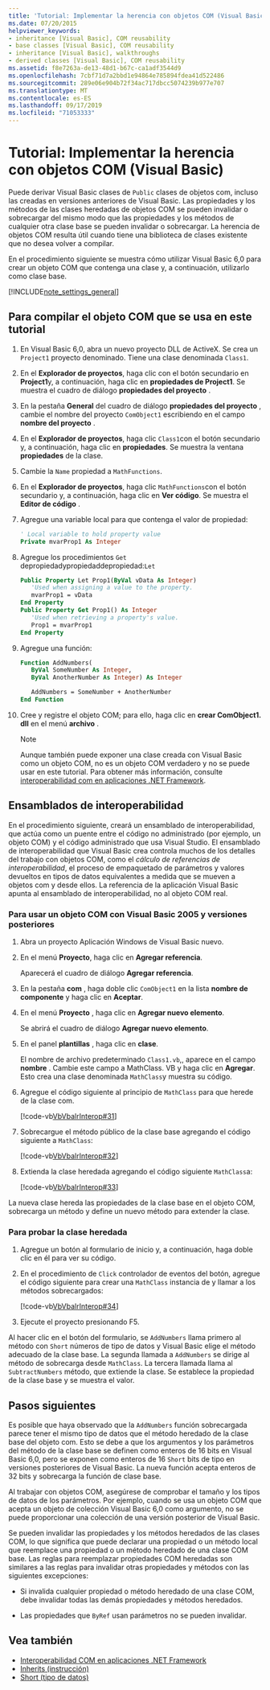 ```yaml
---
title: 'Tutorial: Implementar la herencia con objetos COM (Visual Basic)'
ms.date: 07/20/2015
helpviewer_keywords:
- inheritance [Visual Basic], COM reusability
- base classes [Visual Basic], COM reusability
- inheritance [Visual Basic], walkthroughs
- derived classes [Visual Basic], COM reusability
ms.assetid: f8e7263a-de13-48d1-b67c-ca1adf3544d9
ms.openlocfilehash: 7cbf71d7a2bbd1e94864e785894fdea41d522486
ms.sourcegitcommit: 289e06e904b72f34ac717dbcc5074239b977e707
ms.translationtype: MT
ms.contentlocale: es-ES
ms.lasthandoff: 09/17/2019
ms.locfileid: "71053333"
---
```

# <a name="walkthrough-implementing-inheritance-with-com-objects-visual-basic"></a>Tutorial: Implementar la herencia con objetos COM (Visual Basic)

Puede derivar Visual Basic clases de `Public` clases de objetos com, incluso las creadas en versiones anteriores de Visual Basic. Las propiedades y los métodos de las clases heredadas de objetos COM se pueden invalidar o sobrecargar del mismo modo que las propiedades y los métodos de cualquier otra clase base se pueden invalidar o sobrecargar. La herencia de objetos COM resulta útil cuando tiene una biblioteca de clases existente que no desea volver a compilar.

En el procedimiento siguiente se muestra cómo utilizar Visual Basic 6,0 para crear un objeto COM que contenga una clase y, a continuación, utilizarlo como clase base.

[!INCLUDE[note_settings_general](~/includes/note-settings-general-md.md)]

## <a name="to-build-the-com-object-that-is-used-in-this-walkthrough"></a>Para compilar el objeto COM que se usa en este tutorial

1. En Visual Basic 6,0, abra un nuevo proyecto DLL de ActiveX. Se crea un `Project1` proyecto denominado. Tiene una clase denominada `Class1`.

2. En el **Explorador de proyectos**, haga clic con el botón secundario en **Project1**y, a continuación, haga clic en **propiedades de Project1**. Se muestra el cuadro de diálogo **propiedades del proyecto** .

3. En la pestaña **General** del cuadro de diálogo **propiedades del proyecto** , cambie el nombre del proyecto `ComObject1` escribiendo en el campo **nombre del proyecto** .

4. En el **Explorador de proyectos**, haga clic `Class1`con el botón secundario y, a continuación, haga clic en **propiedades**. Se muestra la ventana **propiedades** de la clase.

5. Cambie la `Name` propiedad a `MathFunctions`.

6. En el **Explorador de proyectos**, haga clic `MathFunctions`con el botón secundario y, a continuación, haga clic en **Ver código**. Se muestra el **Editor de código** .

7. Agregue una variable local para que contenga el valor de propiedad:

    ```vb
    ' Local variable to hold property value
    Private mvarProp1 As Integer
    ```

8. Agregue los procedimientos `Get` depropiedadypropiedaddepropiedad:`Let`

    ```vb
    Public Property Let Prop1(ByVal vData As Integer)
       'Used when assigning a value to the property.
       mvarProp1 = vData
    End Property
    Public Property Get Prop1() As Integer
       'Used when retrieving a property's value.
       Prop1 = mvarProp1
    End Property
    ```

9. Agregue una función:

    ```vb
    Function AddNumbers(
       ByVal SomeNumber As Integer,
       ByVal AnotherNumber As Integer) As Integer

       AddNumbers = SomeNumber + AnotherNumber
    End Function
    ```

10. Cree y registre el objeto COM; para ello, haga clic en **crear ComObject1. dll** en el menú **archivo** .

    > [!NOTE]
    > Aunque también puede exponer una clase creada con Visual Basic como un objeto COM, no es un objeto COM verdadero y no se puede usar en este tutorial. Para obtener más información, consulte [interoperabilidad com en aplicaciones .NET Framework](../../../visual-basic/programming-guide/com-interop/com-interoperability-in-net-framework-applications.md).

## <a name="interop-assemblies"></a>Ensamblados de interoperabilidad

En el procedimiento siguiente, creará un ensamblado de interoperabilidad, que actúa como un puente entre el código no administrado (por ejemplo, un objeto COM) y el código administrado que usa Visual Studio. El ensamblado de interoperabilidad que Visual Basic crea controla muchos de los detalles del trabajo con objetos COM, como el *cálculo de referencias de interoperabilidad*, el proceso de empaquetado de parámetros y valores devueltos en tipos de datos equivalentes a medida que se mueven a objetos com y desde ellos. La referencia de la aplicación Visual Basic apunta al ensamblado de interoperabilidad, no al objeto COM real.

### <a name="to-use-a-com-object-with-visual-basic-2005-and-later-versions"></a>Para usar un objeto COM con Visual Basic 2005 y versiones posteriores

1. Abra un proyecto Aplicación Windows de Visual Basic nuevo.

2. En el menú **Proyecto**, haga clic en **Agregar referencia**.

     Aparecerá el cuadro de diálogo **Agregar referencia**.

3. En la pestaña **com** , haga doble clic `ComObject1` en la lista **nombre de componente** y haga clic en **Aceptar**.

4. En el menú **Proyecto** , haga clic en **Agregar nuevo elemento**.

     Se abrirá el cuadro de diálogo **Agregar nuevo elemento**.

5. En el panel **plantillas** , haga clic en **clase**.

     El nombre de archivo predeterminado `Class1.vb`,, aparece en el campo **nombre** . Cambie este campo a MathClass. VB y haga clic en **Agregar**. Esto crea una clase denominada `MathClass`y muestra su código.

6. Agregue el código siguiente al principio de `MathClass` para que herede de la clase com.

     [!code-vb[VbVbalrInterop#31](~/samples/snippets/visualbasic/VS_Snippets_VBCSharp/VbVbalrInterop/VB/Class1.vb#31)]

7. Sobrecargue el método público de la clase base agregando el código siguiente a `MathClass`:

     [!code-vb[VbVbalrInterop#32](~/samples/snippets/visualbasic/VS_Snippets_VBCSharp/VbVbalrInterop/VB/Class1.vb#32)]

8. Extienda la clase heredada agregando el código siguiente `MathClass`a:

     [!code-vb[VbVbalrInterop#33](~/samples/snippets/visualbasic/VS_Snippets_VBCSharp/VbVbalrInterop/VB/Class1.vb#33)]

La nueva clase hereda las propiedades de la clase base en el objeto COM, sobrecarga un método y define un nuevo método para extender la clase.

### <a name="to-test-the-inherited-class"></a>Para probar la clase heredada

1. Agregue un botón al formulario de inicio y, a continuación, haga doble clic en él para ver su código.

2. En el procedimiento de `Click` controlador de eventos del botón, agregue el código siguiente para crear una `MathClass` instancia de y llamar a los métodos sobrecargados:

     [!code-vb[VbVbalrInterop#34](~/samples/snippets/visualbasic/VS_Snippets_VBCSharp/VbVbalrInterop/VB/Class1.vb#34)]

3. Ejecute el proyecto presionando F5.

Al hacer clic en el botón del formulario, se `AddNumbers` llama primero al método con `Short` números de tipo de datos y Visual Basic elige el método adecuado de la clase base. La segunda llamada a `AddNumbers` se dirige al método de sobrecarga desde `MathClass`. La tercera llamada llama al `SubtractNumbers` método, que extiende la clase. Se establece la propiedad de la clase base y se muestra el valor.

## <a name="next-steps"></a>Pasos siguientes

Es posible que haya observado que la `AddNumbers` función sobrecargada parece tener el mismo tipo de datos que el método heredado de la clase base del objeto com. Esto se debe a que los argumentos y los parámetros del método de la clase base se definen como enteros de 16 bits en Visual Basic 6,0, pero se exponen como enteros de 16 `Short` bits de tipo en versiones posteriores de Visual Basic. La nueva función acepta enteros de 32 bits y sobrecarga la función de clase base.

Al trabajar con objetos COM, asegúrese de comprobar el tamaño y los tipos de datos de los parámetros. Por ejemplo, cuando se usa un objeto COM que acepta un objeto de colección Visual Basic 6,0 como argumento, no se puede proporcionar una colección de una versión posterior de Visual Basic.

Se pueden invalidar las propiedades y los métodos heredados de las clases COM, lo que significa que puede declarar una propiedad o un método local que reemplace una propiedad o un método heredado de una clase COM base. Las reglas para reemplazar propiedades COM heredadas son similares a las reglas para invalidar otras propiedades y métodos con las siguientes excepciones:

- Si invalida cualquier propiedad o método heredado de una clase COM, debe invalidar todas las demás propiedades y métodos heredados.

- Las propiedades que `ByRef` usan parámetros no se pueden invalidar.

## <a name="see-also"></a>Vea también

- [Interoperabilidad COM en aplicaciones .NET Framework](../../../visual-basic/programming-guide/com-interop/com-interoperability-in-net-framework-applications.md)
- [Inherits (instrucción)](../../../visual-basic/language-reference/statements/inherits-statement.md)
- [Short (tipo de datos)](../../../visual-basic/language-reference/data-types/short-data-type.md)
